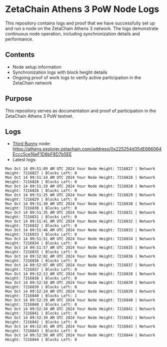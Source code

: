 # ZetaChain Athens 3 PoW Node Logs
This repository contains logs and proof that we have successfully set up and run a node on the ZetaChain Athens 3 network. The logs demonstrate continuous node operation, including synchronization details and performance.

## Contents
- Node setup information
- Synchronization logs with block height details
- Ongoing proof of work logs to verify active participation in the ZetaChain network

## Purpose
This repository serves as documentation and proof of participation in the ZetaChain Athens 3 PoW testnet.

## Logs

- [Third Bunny](https://thirdbunny.xyz/) node: https://athens.explorer.zetachain.com/address/0x225254d35dE666064Eccc5ce16eF1D8bF8D7b5EE
- Latest logs:
```
Mon Oct 14 09:51:09 AM UTC 2024 Your Node Height: 7216827 | Network Height: 7216827 | Blocks Left: 0
Mon Oct 14 09:51:14 AM UTC 2024 Your Node Height: 7216828 | Network Height: 7216828 | Blocks Left: 0
Mon Oct 14 09:51:19 AM UTC 2024 Your Node Height: 7216828 | Network Height: 7216828 | Blocks Left: 0
Mon Oct 14 09:51:25 AM UTC 2024 Your Node Height: 7216829 | Network Height: 7216829 | Blocks Left: 0
Mon Oct 14 09:51:30 AM UTC 2024 Your Node Height: 7216830 | Network Height: 7216830 | Blocks Left: 0
Mon Oct 14 09:51:35 AM UTC 2024 Your Node Height: 7216831 | Network Height: 7216831 | Blocks Left: 0
Mon Oct 14 09:51:41 AM UTC 2024 Your Node Height: 7216832 | Network Height: 7216832 | Blocks Left: 0
Mon Oct 14 09:51:46 AM UTC 2024 Your Node Height: 7216833 | Network Height: 7216833 | Blocks Left: 0
Mon Oct 14 09:51:51 AM UTC 2024 Your Node Height: 7216834 | Network Height: 7216834 | Blocks Left: 0
Mon Oct 14 09:51:57 AM UTC 2024 Your Node Height: 7216835 | Network Height: 7216835 | Blocks Left: 0
Mon Oct 14 09:52:02 AM UTC 2024 Your Node Height: 7216836 | Network Height: 7216836 | Blocks Left: 0
Mon Oct 14 09:52:07 AM UTC 2024 Your Node Height: 7216837 | Network Height: 7216837 | Blocks Left: 0
Mon Oct 14 09:52:13 AM UTC 2024 Your Node Height: 7216838 | Network Height: 7216838 | Blocks Left: 0
Mon Oct 14 09:52:18 AM UTC 2024 Your Node Height: 7216839 | Network Height: 7216839 | Blocks Left: 0
Mon Oct 14 09:52:24 AM UTC 2024 Your Node Height: 7216839 | Network Height: 7216840 | Blocks Left: 1
Mon Oct 14 09:52:29 AM UTC 2024 Your Node Height: 7216840 | Network Height: 7216840 | Blocks Left: 0
Mon Oct 14 09:52:34 AM UTC 2024 Your Node Height: 7216841 | Network Height: 7216841 | Blocks Left: 0
Mon Oct 14 09:52:39 AM UTC 2024 Your Node Height: 7216842 | Network Height: 7216842 | Blocks Left: 0
Mon Oct 14 09:52:45 AM UTC 2024 Your Node Height: 7216843 | Network Height: 7216843 | Blocks Left: 0
Mon Oct 14 09:52:50 AM UTC 2024 Your Node Height: 7216844 | Network Height: 7216844 | Blocks Left: 0
```
